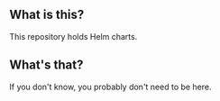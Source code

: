 ## What is this?

This repository holds Helm charts. 

## What's that?

If you don't know, you probably don't need to be here.
